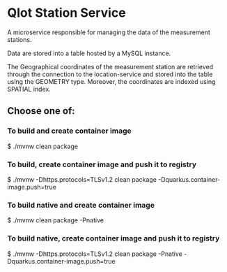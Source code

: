 # QIot Station Service

A microservice responsible for managing the data of the measurement stations.

Data are stored into a table hosted by a MySQL instance.

The Geographical coordinates of the measurement station are retrieved through the connection to the location-service and stored into the table using the GEOMETRY type. Moreover, the coordinates are indexed using SPATIAL index.

## Choose one of:

### To build and create container image

$ ./mvnw clean package

### To build, create container image and push it to registry

$ ./mvnw -Dhttps.protocols=TLSv1.2 clean package -Dquarkus.container-image.push=true

### To build native and create container image

$ ./mvnw clean package -Pnative

### To build native, create container image and push it to registry

$ ./mvnw -Dhttps.protocols=TLSv1.2 clean package -Pnative -Dquarkus.container-image.push=true
